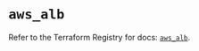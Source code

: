 # `aws_alb`

Refer to the Terraform Registry for docs: [`aws_alb`](https://registry.terraform.io/providers/hashicorp/aws/5.51.0/docs/resources/alb).
